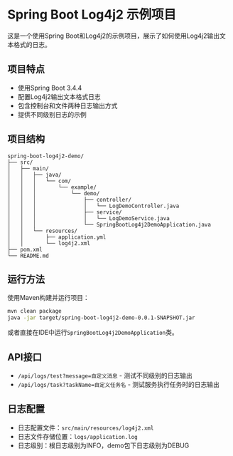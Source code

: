# Spring Boot Log4j2 示例项目

这是一个使用Spring Boot和Log4j2的示例项目，展示了如何使用Log4j2输出文本格式的日志。

## 项目特点

- 使用Spring Boot 3.4.4
- 配置Log4j2输出文本格式日志
- 包含控制台和文件两种日志输出方式
- 提供不同级别日志的示例

## 项目结构

```
spring-boot-log4j2-demo/
├── src/
│   ├── main/
│   │   ├── java/
│   │   │   └── com/
│   │   │       └── example/
│   │   │           └── demo/
│   │   │               ├── controller/
│   │   │               │   └── LogDemoController.java
│   │   │               ├── service/
│   │   │               │   └── LogDemoService.java
│   │   │               └── SpringBootLog4j2DemoApplication.java
│   │   └── resources/
│   │       ├── application.yml
│   │       └── log4j2.xml
├── pom.xml
└── README.md
```

## 运行方法

使用Maven构建并运行项目：

```bash
mvn clean package
java -jar target/spring-boot-log4j2-demo-0.0.1-SNAPSHOT.jar
```

或者直接在IDE中运行`SpringBootLog4j2DemoApplication`类。

## API接口

- `/api/logs/test?message=自定义消息` - 测试不同级别的日志输出
- `/api/logs/task?taskName=自定义任务名` - 测试服务执行任务时的日志输出

## 日志配置

- 日志配置文件：`src/main/resources/log4j2.xml`
- 日志文件存储位置：`logs/application.log`
- 日志级别：根日志级别为INFO，demo包下日志级别为DEBUG 